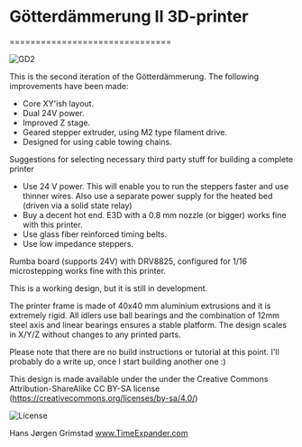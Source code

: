 # Götterdämmerung II 3D-printer
===============================

![GD2](http://www.timeexpander.com/wordpress/wp-content/uploads/testprint1.jpg)

This is the second iteration of the Götterdämmerung. The following improvements have been made:
- Core XY'ish layout. 
- Dual 24V power. 
- Improved Z stage.
- Geared stepper extruder, using M2 type filament drive.
- Designed for using cable towing chains.

Suggestions for selecting necessary third party stuff for building a complete printer

- Use 24 V power. This will enable you to run the steppers faster and use thinner wires. Also use a separate power supply for the heated bed (driven via a solid state relay)
- Buy a decent hot end. E3D with a 0.8 mm nozzle (or bigger) works fine with this printer.
- Use glass fiber reinforced timing belts.
- Use low impedance steppers.

Rumba board (supports 24V) with DRV8825, configured for 1/16 microstepping works fine with this printer. 

This is a working design, but it is still in development. 

The printer frame is made of 40x40 mm aluminium extrusions and it is extremely rigid. All idlers use ball bearings and 
the combination of 12mm steel axis and linear bearings ensures a stable platform.
The design scales in X/Y/Z without changes to any printed parts.

Please note that there are no build instructions or tutorial at this point. I'll probably do a write up, once I start building another one :)

This design is made available under the under the Creative Commons Attribution-ShareAlike CC BY-SA license (https://creativecommons.org/licenses/by-sa/4.0/)

![License](http://mirrors.creativecommons.org/presskit/buttons/88x31/png/by-sa.png)

Hans Jørgen Grimstad
www.TimeExpander.com
